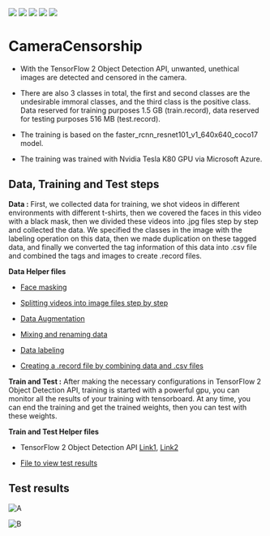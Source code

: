  ![](https://img.shields.io/badge/microsoft%20azure-0089D6?style=for-the-badge&logo=microsoft-azure&logoColor=white) ![](https://img.shields.io/badge/Ubuntu-E95420?style=for-the-badge&logo=ubuntu&logoColor=white) ![](https://img.shields.io/badge/NVIDIA-Tesla%20K80-76B900?style=for-the-badge&logo=nvidia&logoColor=white) ![](https://img.shields.io/badge/Python-14354C?style=for-the-badge&logo=python&logoColor=white) ![](https://img.shields.io/badge/TensorFlow%20-%23FF6F00.svg?&style=for-the-badge&logo=TensorFlow&logoColor=white)
 
# **CameraCensorship**

* With the TensorFlow 2 Object Detection API, unwanted, unethical images are detected and censored in the camera.

* There are also 3 classes in total, the first and second classes are the undesirable immoral classes, and the third class is the positive class. Data reserved for training purposes 1.5 GB (train.record), data reserved for testing purposes 516 MB (test.record).

* The training is based on the faster_rcnn_resnet101_v1_640x640_coco17 model.

* The training was trained with Nvidia Tesla K80 GPU via Microsoft Azure.


## Data, Training and Test steps

**Data :** First, we collected data for training, we shot videos in different environments with different t-shirts, then we covered the faces in this video with a black mask, then we divided these videos into .jpg files step by step and collected the data. We specified the classes in the image with the labeling operation on this data, then we made duplication on these tagged data, and finally we converted the tag information of this data into .csv file and combined the tags and images to create .record files.

**Data Helper files**

* [Face masking](/FaceCensorshipInData/)

* [Splitting videos into image files step by step](/FinalDataAndCSV/SplitVideoToPictures.py)

* [Data Augmentation](https://github.com/omerfarukkkoc/data_augmentation_for_labeled_images)

* [Mixing and renaming data](/FinalDataAndCSV/DataShuffle.py)

* [Data labeling](https://github.com/tzutalin/labelImg)

* [Creating a .record file by combining data and .csv files](/FinalDataAndCSV/generate_tfrecord.py)

**Train and Test :** After making the necessary configurations in TensorFlow 2 Object Detection API, training is started with a powerful gpu, you can monitor all the results of your training with tensorboard. At any time, you can end the training and get the trained weights, then you can test with these weights.

**Train and Test Helper files**

* TensorFlow 2 Object Detection API [Link1](https://github.com/tensorflow/models), [Link2](https://github.com/AhmetFurkanDEMIR/AI-Talent-Programme-2)

* [File to view test results](/RunModel/TestModel.py)


## Test results

![A](https://user-images.githubusercontent.com/54184905/123063638-46600900-d416-11eb-8426-f0b996e55064.png)

![B](https://user-images.githubusercontent.com/54184905/123063650-47913600-d416-11eb-9b4f-7835bbee0bb8.png)

